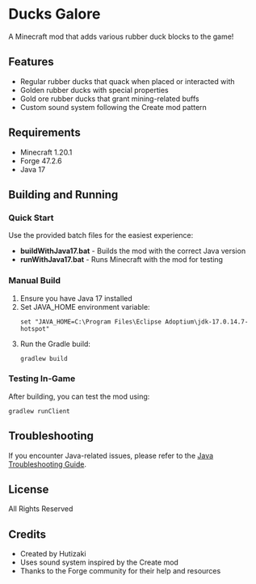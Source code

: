 # Ducks Galore

A Minecraft mod that adds various rubber duck blocks to the game!

## Features

- Regular rubber ducks that quack when placed or interacted with
- Golden rubber ducks with special properties
- Gold ore rubber ducks that grant mining-related buffs
- Custom sound system following the Create mod pattern

## Requirements

- Minecraft 1.20.1
- Forge 47.2.6
- Java 17

## Building and Running

### Quick Start

Use the provided batch files for the easiest experience:

- **buildWithJava17.bat** - Builds the mod with the correct Java version
- **runWithJava17.bat** - Runs Minecraft with the mod for testing

### Manual Build

1. Ensure you have Java 17 installed
2. Set JAVA_HOME environment variable:
   ```
   set "JAVA_HOME=C:\Program Files\Eclipse Adoptium\jdk-17.0.14.7-hotspot"
   ```
3. Run the Gradle build:
   ```
   gradlew build
   ```

### Testing In-Game

After building, you can test the mod using:
```
gradlew runClient
```

## Troubleshooting

If you encounter Java-related issues, please refer to the [Java Troubleshooting Guide](JAVA_TROUBLESHOOTING.md).

## License

All Rights Reserved

## Credits

- Created by Hutizaki
- Uses sound system inspired by the Create mod
- Thanks to the Forge community for their help and resources
